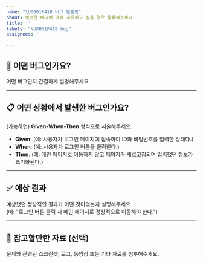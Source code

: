 ```yaml
---
name: "\U0001F41B 버그 템플릿"
about: 발견한 버그에 대해 공유하고 싶을 경우 활용해주세요.
title: ''
labels: "\U0001F41B bug"
assignees: ''

---
```


## 🐞 어떤 버그인가요?  
어떤 버그인지 간결하게 설명해주세요.  

---

## 📋 어떤 상황에서 발생한 버그인가요?  
(가능하면) **Given-When-Then** 형식으로 서술해주세요.  

- **Given**: (예: 사용자가 로그인 페이지에 접속하여 ID와 비밀번호를 입력한 상태다.)  
- **When**: (예: 사용자가 로그인 버튼을 클릭한다.)  
- **Then**: (예: 메인 페이지로 이동하지 않고 페이지가 새로고침되며 입력했던 정보가 초기화된다.)  

---

## ✅ 예상 결과  
예상했던 정상적인 결과가 어떤 것이었는지 설명해주세요.  
(예: "로그인 버튼 클릭 시 메인 페이지로 정상적으로 이동해야 한다.")  

---

## 📎 참고할만한 자료 (선택)  
문제와 관련된 스크린샷, 로그, 동영상 또는 기타 자료를 첨부해주세요.
